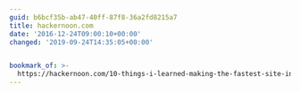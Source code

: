 ```yaml
---
guid: b6bcf35b-ab47-40ff-87f8-36a2fd8215a7
title: hackernoon.com
date: '2016-12-24T09:00:10+00:00'
changed: '2019-09-24T14:35:05+00:00'


bookmark_of: >-
  https://hackernoon.com/10-things-i-learned-making-the-fastest-site-in-the-world-18a0e1cdf4a7#.259bp7ia7
---
```




